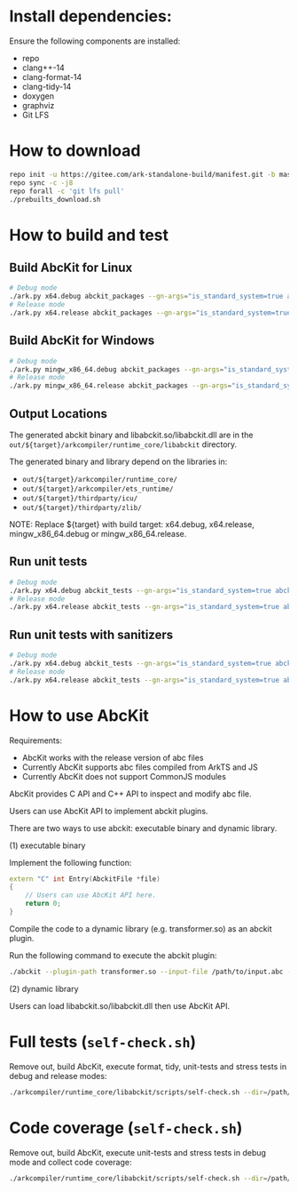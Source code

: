 # Install dependencies:

Ensure the following components are installed:
- repo
- clang++-14
- clang-format-14
- clang-tidy-14
- doxygen
- graphviz
- Git LFS

# How to download

```sh
repo init -u https://gitee.com/ark-standalone-build/manifest.git -b master
repo sync -c -j8
repo forall -c 'git lfs pull'
./prebuilts_download.sh
```

# How to build and test

## Build AbcKit for Linux

```sh
# Debug mode
./ark.py x64.debug abckit_packages --gn-args="is_standard_system=true abckit_enable=true"
# Release mode
./ark.py x64.release abckit_packages --gn-args="is_standard_system=true abckit_enable=true"
```

## Build AbcKit for Windows
```sh
# Debug mode
./ark.py mingw_x86_64.debug abckit_packages --gn-args="is_standard_system=true abckit_enable=true"
# Release mode
./ark.py mingw_x86_64.release abckit_packages --gn-args="is_standard_system=true abckit_enable=true"
```

## Output Locations

The generated abckit binary and libabckit.so/libabckit.dll are in the `out/${target}/arkcompiler/runtime_core/libabckit` directory.

The generated binary and library depend on the libraries in:
- `out/${target}/arkcompiler/runtime_core/`
- `out/${target}/arkcompiler/ets_runtime/`
- `out/${target}/thirdparty/icu/`
- `out/${target}/thirdparty/zlib/`

NOTE: Replace ${target} with build target: x64.debug, x64.release, mingw\_x86\_64.debug or mingw\_x86\_64.release.

## Run unit tests

```sh
# Debug mode
./ark.py x64.debug abckit_tests --gn-args="is_standard_system=true abckit_enable=true"
# Release mode
./ark.py x64.release abckit_tests --gn-args="is_standard_system=true abckit_enable=true"
```

## Run unit tests with sanitizers

```sh
# Debug mode
./ark.py x64.debug abckit_tests --gn-args="is_standard_system=true abckit_enable=true libabckit_with_sanitizers=true"
# Release mode
./ark.py x64.release abckit_tests --gn-args="is_standard_system=true abckit_enable=true libabckit_with_sanitizers=true"
```

# How to use AbcKit

Requirements:
- AbcKit works with the release version of abc files
- Currently AbcKit supports abc files compiled from ArkTS and JS
- Currently AbcKit does not support CommonJS modules

AbcKit provides C API and C++ API to inspect and modify abc file.

Users can use AbcKit API to implement abckit plugins.

There are two ways to use abckit: executable binary and dynamic library.

(1) executable binary

Implement the following function:

```cpp
extern "C" int Entry(AbckitFile *file)
{
    // Users can use AbcKit API here.
    return 0;
}
```

Compile the code to a dynamic library (e.g. transformer.so) as an abckit plugin.

Run the following command to execute the abckit plugin:

```sh
./abckit --plugin-path transformer.so --input-file /path/to/input.abc --output-file /path/to/output.abc
```

(2) dynamic library

Users can load libabckit.so/libabckit.dll then use AbcKit API.

# Full tests (`self-check.sh`)

Remove out, build AbcKit, execute format, tidy, unit-tests and stress tests in debug and release modes:

```sh
./arkcompiler/runtime_core/libabckit/scripts/self-check.sh --dir=/path/to/standalone/root
```

# Code coverage (`self-check.sh`)

Remove out, build AbcKit, execute unit-tests and stress tests in debug mode and collect code coverage:

```sh
./arkcompiler/runtime_core/libabckit/scripts/self-check.sh --dir=/path/to/standalone/root --coverage
```
